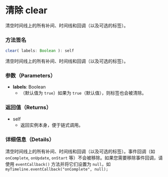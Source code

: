 # 清除 clear

清空时间线上的所有补间、时间线和回调（以及可选的标签）。

### 方法签名

```typescript
clear( labels: Boolean ): self
```

清空时间线上的所有补间、时间线和回调（以及可选的标签）。

### 参数（Parameters）

- **labels**: Boolean
  - （默认值为 `true`）如果为 `true`（默认值），则标签也会被清除。

### 返回值（Returns）

- self
  - 返回实例本身，便于链式调用。

### 详细信息（Details）

清空时间线上的所有补间、时间线和回调（以及可选的标签）。事件回调（如 `onComplete`, `onUpdate`, `onStart` 等）不会被移除。如果您需要移除事件回调，请使用 `eventCallback()` 方法并将它们设置为 `null`，如 `myTimeline.eventCallback("onComplete", null);`
